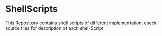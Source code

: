 ShellScripts
===========

This Repository contains shell scripts of different implementation, check source files for description of each shell Script
